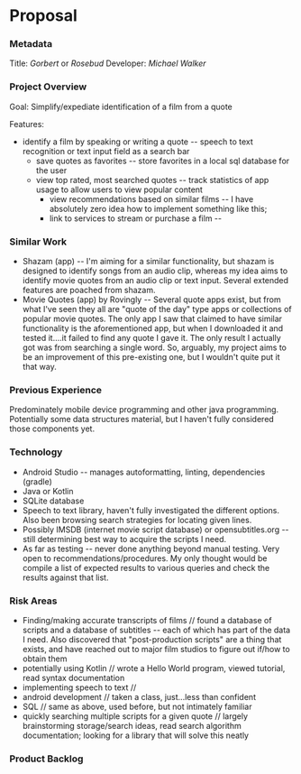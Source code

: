 # Proposal

### Metadata
Title: *Gorbert* or *Rosebud* 
Developer: *Michael Walker*


### Project Overview
Goal: Simplify/expediate identification of a film from a quote

Features:
* identify a film by speaking or writing a quote -- speech to text recognition or text input field as a search bar
  * save quotes as favorites -- store favorites in a local sql database for the user
  * view top rated, most searched quotes -- track statistics of app usage to allow users to view popular content
    * view recommendations based on similar films -- I have absolutely zero idea how to implement something like this; 
    * link to services to stream or purchase a film -- 
  

### Similar Work
* Shazam (app) -- I'm aiming for a similar functionality, but shazam is designed to identify songs from an audio clip, whereas my idea aims to identify movie quotes from an audio clip or text input. Several extended features are poached from shazam.
* Movie Quotes (app) by Rovingly -- Several quote apps exist, but from what I've seen they all are "quote of the day" type apps or collections of popular movie quotes. The only app I saw that claimed to have similar functionality is the aforementioned app, but when I downloaded it and tested it....it failed to find any quote I gave it. The only result I actually got was from searching a single word. So, arguably, my project aims to be an improvement of this pre-existing one, but I wouldn't quite put it that way.


### Previous Experience
Predominately mobile device programming and other java programming. Potentially some data structures material, but I haven't fully considered those components yet.

### Technology
* Android Studio -- manages autoformatting, linting, dependencies (gradle)
* Java or Kotlin
* SQLite database
* Speech to text library, haven't fully investigated the different options. Also been browsing search strategies for locating given lines.
* Possibly IMSDB (internet movie script database) or opensubtitles.org -- still determining best  way to acquire the scripts I need.
* As far as testing -- never done anything beyond manual testing. Very open to recommendations/procedures. My only thought would be compile a list of expected results to various queries and check the results against that list.

### Risk Areas
* Finding/making accurate transcripts of films    //    found a database of scripts and a database of subtitles -- each of which has part  of the data I need. Also discovered that "post-production scripts" are a thing that exists, and have reached out to major film studios to figure out if/how to obtain them
* potentially using Kotlin    //    wrote a Hello World program, viewed tutorial, read syntax documentation
* implementing speech to text   //    
* android development   //    taken a class, just...less than confident
* SQL   //    same as above, used before, but not intimately familiar
* quickly searching multiple scripts for a given quote    //    largely brainstorming storage/search ideas, read search algorithm documentation; looking for a library that will solve this neatly

### Product Backlog
